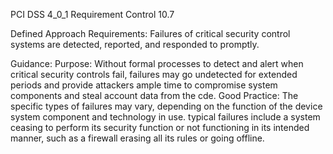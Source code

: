 PCI DSS 4_0_1 Requirement Control 10.7

Defined Approach Requirements:
Failures of critical security control systems are detected, reported, and responded to promptly.

Guidance:
Purpose: Without formal processes to detect and alert when critical security controls fail, failures may go undetected for extended periods and provide attackers ample time to compromise system components and steal account data from the cde. Good Practice: The specific types of failures may vary, depending on the function of the device system component and technology in use. typical failures include a system ceasing to perform its security function or not functioning in its intended manner, such as a firewall erasing all its rules or going offline.
